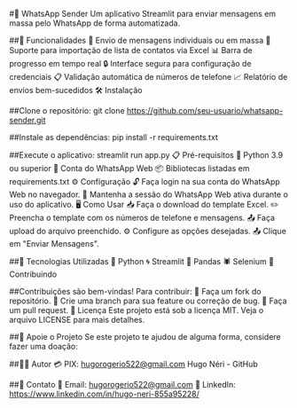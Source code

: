 #📱 WhatsApp Sender
Um aplicativo Streamlit para enviar mensagens em massa pelo WhatsApp de forma automatizada.

##🚀 Funcionalidades
📧 Envio de mensagens individuais ou em massa
📎 Suporte para importação de lista de contatos via Excel
📊 Barra de progresso em tempo real
🔒 Interface segura para configuração de credenciais
📋 Validação automática de números de telefone
📈 Relatório de envios bem-sucedidos
🛠️ Instalação



##Clone o repositório:
git clone https://github.com/seu-usuario/whatsapp-sender.git


##Instale as dependências:
pip install -r requirements.txt


##Execute o aplicativo:
streamlit run app.py
📋 Pré-requisitos
🐍 Python 3.9 ou superior
📱 Conta do WhatsApp Web
📦 Bibliotecas listadas em requirements.txt
⚙️ Configuração
🔓 Faça login na sua conta do WhatsApp Web no navegador.
📵 Mantenha a sessão do WhatsApp Web ativa durante o uso do aplicativo.
🖥️ Como Usar
📥 Faça o download do template Excel.
✏️ Preencha o template com os números de telefone e mensagens.
📤 Faça upload do arquivo preenchido.
⚙️ Configure as opções desejadas.
📤 Clique em "Enviar Mensagens".


##🔧 Tecnologias Utilizadas
🐍 Python
🌀 Streamlit
🐼 Pandas
🕷️ Selenium
🤝 Contribuindo


##Contribuições são bem-vindas! Para contribuir:
🍴 Faça um fork do repositório.
🌱 Crie uma branch para sua feature ou correção de bug.
🔄 Faça um pull request.
📝 Licença
Este projeto está sob a licença MIT. Veja o arquivo LICENSE para mais detalhes.



##💜 Apoie o Projeto
Se este projeto te ajudou de alguma forma, considere fazer uma doação:


##👨‍💻 Autor
💳 PIX: hugorogerio522@gmail.com
Hugo Néri - GitHub



##📧 Contato
📧 Email: hugorogerio522@gmail.com
💼 LinkedIn: https://www.linkedin.com/in/hugo-neri-855a95228/
